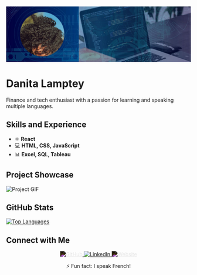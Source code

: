 ![Front-end Developer](https://github.com/iamatinad/danitalamptey/blob/main/banner-ati.jpg)

# Danita Lamptey
Finance and tech enthusiast with a passion for learning and speaking multiple languages.

## Skills and Experience
- ⚛ **React** 
- 💻 **HTML, CSS, JavaScript**
- 📊 **Excel, SQL, Tableau**

## Project Showcase

  <img src="https://github.com/iamatinad/danitalamptey/blob/main/atiblog.gif" width="512" alt="Project GIF">


## GitHub Stats

  <a href="https://github.com/anuraghazra/github-readme-stats">
    <img src="https://github-readme-stats.vercel.app/api/top-langs/?username=iamatinad&theme=dark" alt="Top Languages">
  </a>


## Connect with Me
<p align="center">
  <a href="https://github.com/iamatinad">
    <img src="https://cdn.jsdelivr.net/npm/simple-icons@3.0.1/icons/github.svg" alt="GitHub" height="40" style="filter: invert(1);">
  </a>
  <a href="https://www.linkedin.com/in/danita-lamptey/">
    <img src="https://cdn.jsdelivr.net/npm/simple-icons@3.0.1/icons/linkedin.svg" alt="LinkedIn" height="40">
  </a>
  <a href="https://portfolio-danitalamptey.vercel.app/">
    <img src="https://cdn.jsdelivr.net/npm/simple-icons@3.0.1/icons/icloud.svg" alt="Website" height="40" style="filter: invert(1);">
  </a>
</p>

<p align="center">
  ⚡ Fun fact: I speak French!
</p>
